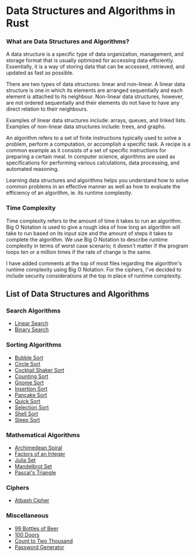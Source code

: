 # Data Structures and Algorithms in Rust

### What are Data Structures and Algorithms?

A data structure is a specific type of data organization, management, and storage format that is usually
optimized for accessing data efficiently. Essentially, it is a way of storing data that can be accessed, retrieved, 
and updated as fast as possible.

There are two types of data structures: linear and non-linear. A linear data structure is one in which its elements
are arranged sequentially and each element is attached to its neighbour. Non-linear data structures, however, are not
ordered sequentially and their elements do not have to have any direct relation to their neighbours.

Examples of linear data structures include: arrays, queues, and linked lists. Examples of non-linear data structures 
include: trees, and graphs.

An algorithm refers to a set of finite instructions typically used to solve a problem, perform a computation, or
accomplish a specific task. A recipe is a common example as it consists of a set of specific instructions for
preparing a certain meal. In computer science, algorithms are used as specifications for performing various 
calculations, data processing, and automated reasoning.

Learning data structures and algorithms helps you understand how to solve common problems in an effective manner
as well as how to evaluate the efficiency of an algorithm, ie. its runtime complexity.

### Time Complexity

Time complexity refers to the amount of time it takes to run an algorithm. Big O Notation is used to give a rough 
idea of how long an algorithm will take to run based on its input size and the amount of steps it takes to complete 
the algorithm. We use Big O Notation to describe runtime complexity in terms of worst case scenario; it 
doesn't matter if the program loops ten or a million times if the rate of change is the same. 

I have added comments at the top of most files regarding the algorithm's runtime complexity using Big O Notation. For
the ciphers, I've decided to include security considerations at the top in place of runtime complexity.

## List of Data Structures and Algorithms

### Search Algorithms
* [Linear Search](https://github.com/0xIchigo/Data-Structures-and-Algorithms-in-Rust/blob/main/src/linear_search.rs)
* [Binary Search](https://github.com/0xIchigo/Data-Structures-and-Algorithms-in-Rust/blob/main/src/binary_search.rs)

### Sorting Algorithms
* [Bubble Sort](https://github.com/0xIchigo/Data-Structures-and-Algorithms-in-Rust/blob/main/src/bubble_sort.rs)
* [Circle Sort](https://github.com/0xIchigo/Data-Structures-and-Algorithms-in-Rust/blob/main/src/circle_sort.rs)
* [Cocktail Shaker Sort](https://github.com/0xIchigo/Data-Structures-and-Algorithms-in-Rust/blob/main/src/cocktail_shaker_sort.rs)
* [Counting Sort](https://github.com/0xIchigo/Data-Structures-and-Algorithms-in-Rust/blob/main/src/counting_sort.rs)
* [Gnome Sort](https://github.com/0xIchigo/Data-Structures-and-Algorithms-in-Rust/blob/main/src/gnome_sort.rs)
* [Insertion Sort](https://github.com/0xIchigo/Data-Structures-and-Algorithms-in-Rust/blob/main/src/insertion_sort.rs)
* [Pancake Sort](https://github.com/0xIchigo/Data-Structures-and-Algorithms-in-Rust/blob/main/src/pancake_sort.rs)
* [Quick Sort](https://github.com/0xIchigo/Data-Structures-and-Algorithms-in-Rust/blob/main/src/quick_sort.rs)
* [Selection Sort](https://github.com/0xIchigo/Data-Structures-and-Algorithms-in-Rust/blob/main/src/selection_sort.rs)
* [Shell Sort](https://github.com/0xIchigo/Data-Structures-and-Algorithms-in-Rust/blob/main/src/shell_sort.rs)
* [Sleep Sort](https://github.com/0xIchigo/Data-Structures-and-Algorithms-in-Rust/blob/main/src/sleep_sort.rs)

### Mathematical Algorithms
* [Archimedean Spiral](https://github.com/0xIchigo/Data-Structures-and-Algorithms-in-Rust/blob/main/src/archimedean_spiral.rs)
* [Factors of an Integer](https://github.com/0xIchigo/Data-Structures-and-Algorithms-in-Rust/blob/main/src/factors_of_an_integer.rs)
* [Julia Set](https://github.com/0xIchigo/Data-Structures-and-Algorithms-in-Rust/blob/main/src/julia_set.rs)
* [Mandelbrot Set](https://github.com/0xIchigo/Data-Structures-and-Algorithms-in-Rust/blob/main/src/mandelbrot_set.rs)
* [Pascal's Triangle](https://github.com/0xIchigo/Data-Structures-and-Algorithms-in-Rust/blob/main/src/pascals_triangle.rs)

### Ciphers
* [Atbash Cipher](https://github.com/0xIchigo/Data-Structures-and-Algorithms-in-Rust/blob/main/src/atbash_cipher.rs)

### Miscellaneous
* [99 Bottles of Beer](https://github.com/0xIchigo/Data-Structures-and-Algorithms-in-Rust/blob/main/src/99_bottles_of_beer.rs)
* [100 Doors](https://github.com/0xIchigo/Data-Structures-and-Algorithms-in-Rust/blob/main/src/100_doors.rs)
* [Count to Two Thousand](https://github.com/0xIchigo/Data-Structures-and-Algorithms-in-Rust/blob/main/src/two_thousand.rs)
* [Password Generator](https://github.com/0xIchigo/Data-Structures-and-Algorithms-in-Rust/blob/main/src/password_generator.rs)